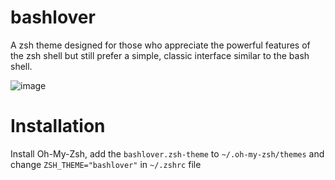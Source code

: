 # bashlover
A zsh theme designed for those who appreciate the powerful features of the zsh shell but still prefer a simple, classic interface similar to the bash shell.

![image](https://user-images.githubusercontent.com/80702256/234198988-e7af7062-9271-43f0-9f68-6f2e7893aaa5.png)

# Installation
Install Oh-My-Zsh, add the ```bashlover.zsh-theme``` to ```~/.oh-my-zsh/themes``` and change ```ZSH_THEME="bashlover"``` in ```~/.zshrc``` file
